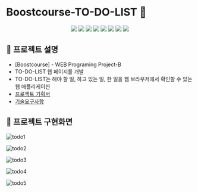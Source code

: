 # Boostcourse-TO-DO-LIST 🦔

<p align="middle">
<!-- tag -->
  <img src='https://img.shields.io/static/v1?label=HTML5&message=.&color=success'/>
  <img src='https://img.shields.io/static/v1?label=CSS3&message=.&color=blue'/>
  <img src='https://img.shields.io/static/v1?label=Javascript&message=.&color=important'/>
  <img src='https://img.shields.io/static/v1?label=Java&message=1.8&color=yellow'/>
  <img src='https://img.shields.io/static/v1?label=Servlet&message=3.1&color=lightgrey'/>
  <img src='https://img.shields.io/static/v1?label=Tomcat&message=8.5&color=important'/>
  <img src='https://img.shields.io/static/v1?label=Maven&message=.&color=blue'/>
  <img src='https://img.shields.io/static/v1?label=MySQL&message=8.0&color=lightgrey'/>
</p>

## 🐘 프로젝트 설명
- [Boostcourse] - WEB Programing Project-B
- TO-DO-LIST 웹 페이지를 개발
- TO-DO-LIST는 해야 할 일, 하고 있는 일, 한 일을 웹 브라우저에서 확인할 수 있는 웹 애플리케이션
- [프로젝트 기획서](https://docs.google.com/presentation/d/163ZmA14C4OGB85QnlXMOo9vO9KFN3YzXYbTYPW7wngs/edit#slide=id.p3)
- [기술요구사항](https://github.com/wooojini/Boostcourse-TO-DO-LIST/wiki/%EA%B8%B0%EC%88%A0%EC%9A%94%EA%B5%AC%EC%82%AC%ED%95%AD)

## 🐾 프로젝트 구현화면
![todo1](https://user-images.githubusercontent.com/32856129/99907381-e4c0aa80-2d1f-11eb-9a00-d2acebc66fea.JPG)

![todo2](https://user-images.githubusercontent.com/32856129/99907388-ebe7b880-2d1f-11eb-927d-b35481a7d088.JPG)

![todo3](https://user-images.githubusercontent.com/32856129/99907396-f43ff380-2d1f-11eb-8370-73dbb5fa490f.JPG)

![todo4](https://user-images.githubusercontent.com/32856129/99907406-fbff9800-2d1f-11eb-9beb-1786900f48b1.JPG)

![todo5](https://user-images.githubusercontent.com/32856129/99907416-03bf3c80-2d20-11eb-8e98-05eb37b47356.JPG)
